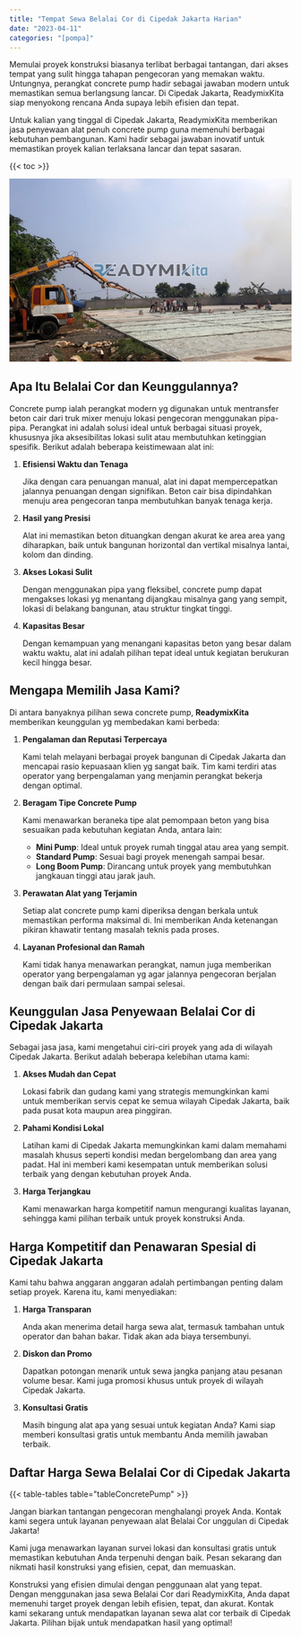 ```yaml
---
title: "Tempat Sewa Belalai Cor di Cipedak Jakarta Harian"
date: "2023-04-11"
categories: "[pompa]"
---
```


Memulai proyek konstruksi biasanya terlibat berbagai tantangan, dari akses tempat yang sulit hingga tahapan pengecoran yang memakan waktu. Untungnya, perangkat concrete pump hadir sebagai jawaban modern untuk memastikan semua berlangsung lancar. Di Cipedak Jakarta, ReadymixKita siap menyokong rencana Anda supaya lebih efisien dan tepat.

Untuk kalian yang tinggal di Cipedak Jakarta, ReadymixKita memberikan jasa penyewaan alat penuh concrete pump guna memenuhi berbagai kebutuhan pembangunan. Kami hadir sebagai jawaban inovatif untuk memastikan proyek kalian terlaksana lancar dan tepat sasaran.

{{< toc >}}

![Tempat Sewa Belalai Cor di Cipedak Jakarta Harian](/images/pompa/sewa-pompa-09.jpg)

## Apa Itu Belalai Cor dan Keunggulannya?

Concrete pump ialah perangkat modern yg digunakan untuk mentransfer beton cair dari truk mixer menuju lokasi pengecoran menggunakan pipa-pipa. Perangkat ini adalah solusi ideal untuk berbagai situasi proyek, khususnya jika aksesibilitas lokasi sulit atau membutuhkan ketinggian spesifik. Berikut adalah beberapa keistimewaan alat ini:

1. **Efisiensi Waktu dan Tenaga**

   Jika dengan cara penuangan manual, alat ini dapat mempercepatkan jalannya penuangan dengan signifikan. Beton cair bisa dipindahkan menuju area pengecoran tanpa membutuhkan banyak tenaga kerja.

2. **Hasil yang Presisi**

   Alat ini memastikan beton dituangkan dengan akurat ke area area yang diharapkan, baik untuk bangunan horizontal dan vertikal misalnya lantai, kolom dan dinding.

3. **Akses Lokasi Sulit**

   Dengan menggunakan pipa yang fleksibel, concrete pump dapat mengakses lokasi yg menantang dijangkau misalnya gang yang sempit, lokasi di belakang bangunan, atau struktur tingkat tinggi.

4. **Kapasitas Besar**

   Dengan kemampuan yang menangani kapasitas beton yang besar dalam waktu waktu, alat ini adalah pilihan tepat ideal untuk kegiatan berukuran kecil hingga besar.

## Mengapa Memilih Jasa Kami?

Di antara banyaknya pilihan sewa concrete pump, **ReadymixKita** memberikan keunggulan yg membedakan kami berbeda:

1. **Pengalaman dan Reputasi Terpercaya**

   Kami telah melayani berbagai proyek bangunan di Cipedak Jakarta dan mencapai rasio kepuasaan klien yg sangat baik. Tim kami terdiri atas operator yang berpengalaman yang menjamin perangkat bekerja dengan optimal.

2. **Beragam Tipe Concrete Pump**

   Kami menawarkan beraneka tipe alat pemompaan beton yang bisa sesuaikan pada kebutuhan kegiatan Anda, antara lain:
   - **Mini Pump**: Ideal untuk proyek rumah tinggal atau area yang sempit.
   - **Standard Pump**: Sesuai bagi proyek menengah sampai besar.
   - **Long Boom Pump**: Dirancang untuk proyek yang membutuhkan jangkauan tinggi atau jarak jauh.

3. **Perawatan Alat yang Terjamin**

   Setiap alat concrete pump kami diperiksa dengan berkala untuk memastikan performa maksimal di. Ini memberikan Anda ketenangan pikiran khawatir tentang masalah teknis pada proses.

4. **Layanan Profesional dan Ramah**

   Kami tidak hanya menawarkan perangkat, namun juga memberikan operator yang berpengalaman yg agar jalannya pengecoran berjalan dengan baik dari permulaan sampai selesai.

## Keunggulan Jasa Penyewaan Belalai Cor di Cipedak Jakarta

Sebagai jasa jasa, kami mengetahui ciri-ciri proyek yang ada di wilayah Cipedak Jakarta. Berikut adalah beberapa kelebihan utama kami:

1. **Akses Mudah dan Cepat**

   Lokasi fabrik dan gudang kami yang strategis memungkinkan kami untuk memberikan servis cepat ke semua wilayah Cipedak Jakarta, baik pada pusat kota maupun area pinggiran.

2. **Pahami Kondisi Lokal**

   Latihan kami di Cipedak Jakarta memungkinkan kami dalam memahami masalah khusus seperti kondisi medan bergelombang dan area yang padat. Hal ini memberi kami kesempatan untuk memberikan solusi terbaik yang dengan kebutuhan proyek Anda.

3. **Harga Terjangkau**

   Kami menawarkan harga kompetitif namun mengurangi kualitas layanan, sehingga kami pilihan terbaik untuk proyek konstruksi Anda.

## Harga Kompetitif dan Penawaran Spesial di Cipedak Jakarta

Kami tahu bahwa anggaran anggaran adalah pertimbangan penting dalam setiap proyek. Karena itu, kami menyediakan:

1. **Harga Transparan**

   Anda akan menerima detail harga sewa alat, termasuk tambahan untuk operator dan bahan bakar. Tidak akan ada biaya tersembunyi.

2. **Diskon dan Promo**

   Dapatkan potongan menarik untuk sewa jangka panjang atau pesanan volume besar. Kami juga promosi khusus untuk proyek di wilayah Cipedak Jakarta.

3. **Konsultasi Gratis**

   Masih bingung alat apa yang sesuai untuk kegiatan Anda? Kami siap memberi konsultasi gratis untuk membantu Anda memilih jawaban terbaik.

## Daftar Harga Sewa Belalai Cor di Cipedak Jakarta

{{< table-tables table="tableConcretePump" >}}

Jangan biarkan tantangan pengecoran menghalangi proyek Anda. Kontak kami segera untuk layanan penyewaan alat Belalai Cor unggulan di Cipedak Jakarta!

Kami juga menawarkan layanan survei lokasi dan konsultasi gratis untuk memastikan kebutuhan Anda terpenuhi dengan baik. Pesan sekarang dan nikmati hasil konstruksi yang efisien, cepat, dan memuaskan.

Konstruksi yang efisien dimulai dengan penggunaan alat yang tepat. Dengan menggunakan jasa sewa Belalai Cor dari ReadymixKita, Anda dapat memenuhi target proyek dengan lebih efisien, tepat, dan akurat. Kontak kami sekarang untuk mendapatkan layanan sewa alat cor terbaik di Cipedak Jakarta. Pilihan bijak untuk mendapatkan hasil yang optimal!